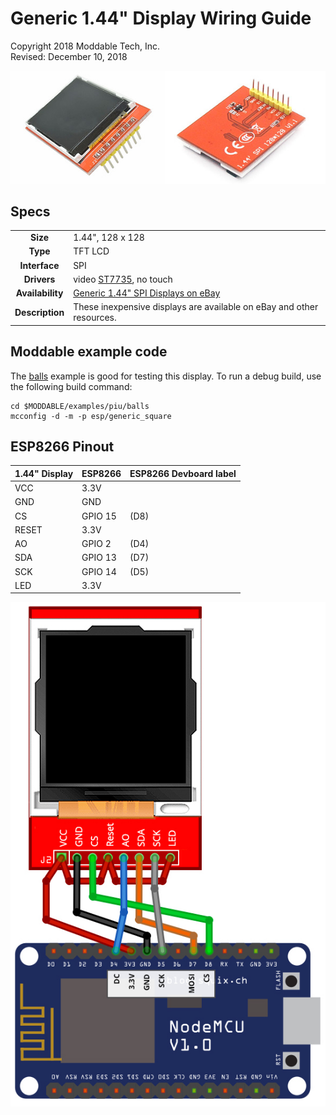# Generic 1.44" Display Wiring Guide
Copyright 2018 Moddable Tech, Inc.<BR>
Revised: December 10, 2018

![Generic SPI Display](images/generic-1.44-display.jpg)

## Specs

| | |
| :---: | :--- |
| **Size** | 1.44", 128 x 128
| **Type** | TFT LCD
| **Interface** | SPI
| **Drivers** | video [ST7735](../../documentation/drivers/st7735/st7735.md), no touch
| **Availability** | [Generic 1.44" SPI Displays on eBay](https://www.ebay.com/sch/i.html?_odkw=spi+display&_osacat=0&_from=R40&_trksid=p2045573.m570.l1313.TR0.TRC0.H0.Xspi+display+1.44%22.TRS1&_nkw=spi+display+1.44%22&_sacat=0)
| **Description** | These inexpensive displays are available on eBay and other resources.

## Moddable example code

The [balls](../../examples/piu/balls/) example is good for testing this display.  To run a debug build, use the following build command:

```
cd $MODDABLE/examples/piu/balls
mcconfig -d -m -p esp/generic_square
```

## ESP8266 Pinout

| 1.44" Display | ESP8266 | ESP8266 Devboard label
| --- | --- | --- |
| VCC | 3.3V |
| GND | GND |
| CS | GPIO 15 | (D8)
| RESET | 3.3V |
| AO | GPIO 2 | (D4)
| SDA | GPIO 13 | (D7)
| SCK | GPIO 14 | (D5)
| LED | 3.3V |

![Generic 2.4"-2.8" wiring illustration](images/esp-generic-1.44-display.jpg)

